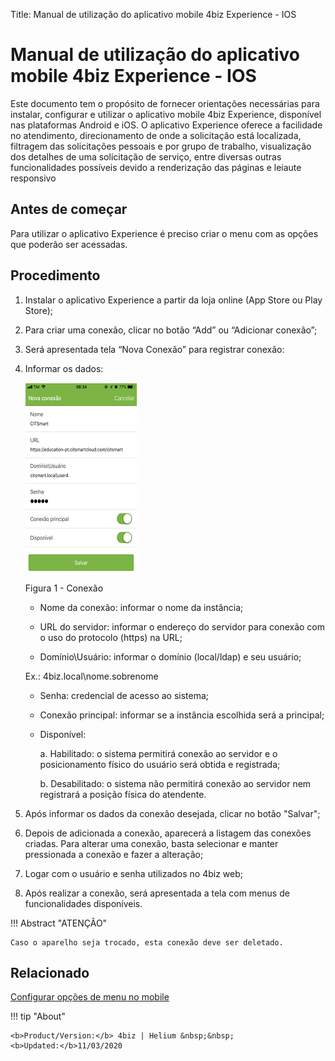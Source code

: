 Title: Manual de utilização do aplicativo mobile 4biz Experience - IOS
# Manual de utilização do aplicativo mobile 4biz Experience - IOS

Este documento tem o propósito de fornecer orientações necessárias para instalar, configurar e utilizar o aplicativo mobile 4biz Experience, disponível nas plataformas Android e iOS.
O aplicativo Experience oferece a facilidade no atendimento, direcionamento de onde a solicitação está localizada, filtragem das solicitações pessoais e por grupo de trabalho, visualização dos detalhes de uma solicitação de serviço, entre diversas outras funcionalidades possíveis devido a renderização das páginas e leiaute responsivo

Antes de começar
---------------

Para utilizar o aplicativo Experience é preciso criar o menu com as opções que poderão ser acessadas.

Procedimento
------------

1.	Instalar o aplicativo Experience a partir da loja online (App Store ou Play Store);
2.	Para criar uma conexão, clicar no botão “Add” ou “Adicionar conexão”;
3.	Será apresentada tela “Nova Conexão” para registrar conexão:
4.	Informar os dados:

    ![conexao](images/app-pt.png)

     Figura 1 - Conexão


    *	Nome da conexão: informar o nome da instância;

    *	URL do servidor: informar o endereço do servidor para conexão com o uso do protocolo (https) na URL;

    *	Domínio\Usuário:  informar o domínio (local/ldap) e seu usuário;

    Ex.: 4biz.local\nome.sobrenome
    
    *	Senha: credencial de acesso ao sistema;

    *	Conexão principal: informar se a instância escolhida será a principal;

    *	Disponível:

           a.	Habilitado: o sistema permitirá conexão ao servidor e o posicionamento físico do usuário será obtida e                           registrada;

           b.	Desabilitado: o sistema não permitirá conexão ao servidor nem registrará a posição física do atendente.

5.	Após informar os dados da conexão desejada, clicar no botão "Salvar";

6.	Depois de adicionada a conexão, aparecerá a listagem das conexões criadas. Para alterar uma conexão, basta selecionar e manter pressionada a conexão e fazer a alteração;

7.	Logar com o usuário e senha utilizados no 4biz web;

8.	Após realizar a conexão, será apresentada a tela com menus de funcionalidades disponíveis.


!!! Abstract "ATENÇÃO"

    Caso o aparelho seja trocado, esta conexão deve ser deletado.

   
Relacionado
----------

[Configurar opções de menu no mobile](/pt-br/4biz-helium/additional-features/mobile-and-field-service/configuration/configure-mobile-options.html)


!!! tip "About"

    <b>Product/Version:</b> 4biz | Helium &nbsp;&nbsp;
    <b>Updated:</b>11/03/2020
